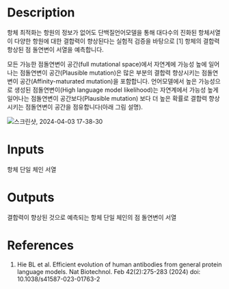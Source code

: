 # Description 

항체 최적화는 항원의 정보가 없어도 단백질언어모델을 통해 대다수의 진화된 항체서열이 다양한 항원에 대한 결합력이 향상된다는 실험적 검증을 바탕으로 [1] 항체의 결합력 항상된 점 돌연변이 서열을 예측합니다.
 
모든 가능한 점돌연변이 공간(full mutational space)에서 자연계에 가능성 높에 일어나는 점돌연변이 공간(Plausible mutation)은 많은 부분의 결합력 향상시키는 점돌연변이 공간(Affinity-maturated mutation)을 포함합니다. 언어모델에서 높은 가능성으로 생성된 점돌연변이(High language model likelihood)는 자연계에서 가능성 높게 일어나는 점돌연변이 공간보다(Plausible mutation) 보다 더 높은 확률로 결합력 향상시키는 점돌연변이 공간을 점유합니다(아래 그림 설명).       

![스크린샷, 2024-04-03 17-38-30](https://github.com/arontier/ad3-tutorials/assets/121647082/9c0688a0-e355-49ea-a1e3-330daa1fa6b3)



# Inputs

항체 단일 체인 서열


# Outputs

결합력이 향상된 것으로 예측되는 항체 단일 체인의 점 돌연변이 서열

# References

1. Hie BL et al. Efficient evolution of human antibodies from general protein language models. Nat Biotechnol. Feb 42(2):275-283 (2024) doi: 10.1038/s41587-023-01763-2
